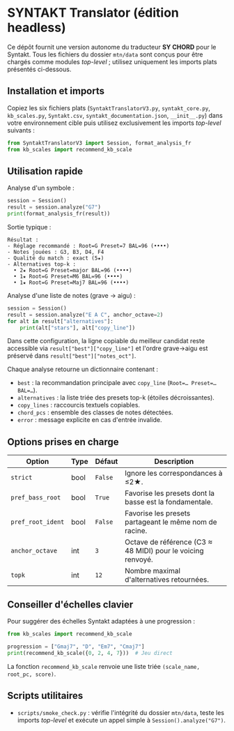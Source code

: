 # SYNTAKT Translator (édition headless)

Ce dépôt fournit une version autonome du traducteur **SY CHORD** pour le Syntakt.
Tous les fichiers du dossier `mtn/data` sont conçus pour être chargés comme modules
*top-level* ; utilisez uniquement les imports plats présentés ci-dessous.

## Installation et imports

Copiez les six fichiers plats (`SyntaktTranslatorV3.py`, `syntakt_core.py`,
`kb_scales.py`, `Syntakt.csv`, `syntakt_documentation.json`, `__init__.py`) dans
votre environnement cible puis utilisez exclusivement les imports *top-level*
suivants :

```python
from SyntaktTranslatorV3 import Session, format_analysis_fr
from kb_scales import recommend_kb_scale
```

## Utilisation rapide

Analyse d'un symbole :

```python
session = Session()
result = session.analyze("G7")
print(format_analysis_fr(result))
```

Sortie typique :

```
Résultat :
- Réglage recommandé : Root=G Preset=7 BAL=96 (••••)
- Notes jouées : G3, B3, D4, F4
- Qualité du match : exact (5★)
- Alternatives top-k :
  • 2★ Root=G Preset=major BAL=96 (••••)
  • 1★ Root=G Preset=M6 BAL=96 (••••)
  • 1★ Root=G Preset=Maj7 BAL=96 (••••)
```

Analyse d'une liste de notes (grave → aigu) :

```python
session = Session()
result = session.analyze("E A C", anchor_octave=2)
for alt in result["alternatives"]:
    print(alt["stars"], alt["copy_line"])
```

Dans cette configuration, la ligne copiable du meilleur candidat reste accessible
via `result["best"]["copy_line"]` et l'ordre grave→aigu est préservé dans
`result["best"]["notes_oct"]`.

Chaque analyse retourne un dictionnaire contenant :

- `best` : la recommandation principale avec `copy_line` (`Root=… Preset=… BAL=…`).
- `alternatives` : la liste triée des presets top-k (étoiles décroissantes).
- `copy_lines` : raccourcis textuels copiables.
- `chord_pcs` : ensemble des classes de notes détectées.
- `error` : message explicite en cas d'entrée invalide.

## Options prises en charge

| Option             | Type  | Défaut | Description |
|--------------------|-------|--------|-------------|
| `strict`           | bool  | `False`| Ignore les correspondances à ≤2★. |
| `pref_bass_root`   | bool  | `True` | Favorise les presets dont la basse est la fondamentale. |
| `pref_root_ident`  | bool  | `False`| Favorise les presets partageant le même nom de racine. |
| `anchor_octave`    | int   | `3`    | Octave de référence (C3 ≈ 48 MIDI) pour le voicing renvoyé. |
| `topk`             | int   | `12`   | Nombre maximal d'alternatives retournées. |

## Conseiller d'échelles clavier

Pour suggérer des échelles Syntakt adaptées à une progression :

```python
from kb_scales import recommend_kb_scale

progression = ["Gmaj7", "D", "Em7", "Cmaj7"]
print(recommend_kb_scale({0, 2, 4, 7}))  # Jeu direct
```

La fonction `recommend_kb_scale` renvoie une liste triée `(scale_name, root_pc, score)`.

## Scripts utilitaires

- `scripts/smoke_check.py` : vérifie l'intégrité du dossier `mtn/data`, teste les
  imports *top-level* et exécute un appel simple à `Session().analyze("G7")`.
